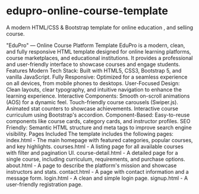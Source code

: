 # edupro-online-course-template
A modern HTML/CSS &amp; Bootstrap template for online education , and selling course.

"EduPro" — Online Course Platform Template
EduPro is a modern, clean, and fully responsive HTML template designed for online learning platforms, course marketplaces, and educational institutions. It provides a professional and user-friendly interface to showcase courses and engage students.
Features
Modern Tech Stack: Built with HTML5, CSS3, Bootstrap 5, and vanilla JavaScript.
Fully Responsive: Optimized for a seamless experience on all devices, from mobile phones to desktops.
User-Focused Design: Clean layouts, clear typography, and intuitive navigation to enhance the learning experience.
Interactive Components:
Smooth on-scroll animations (AOS) for a dynamic feel.
Touch-friendly course carousels (Swiper.js).
Animated stat counters to showcase achievements.
Interactive course curriculum using Bootstrap's accordion.
Component-Based: Easy-to-reuse components like course cards, category cards, and instructor profiles.
SEO Friendly: Semantic HTML structure and meta tags to improve search engine visibility.
Pages Included
The template includes the following pages:
index.html - The main homepage with featured categories, popular courses, and key highlights.
courses.html - A listing page for all available courses with filter and pagination UI.
course-detail.html - A detailed page for a single course, including curriculum, requirements, and purchase options.
about.html - A page to describe the platform's mission and showcase instructors and stats.
contact.html - A page with contact information and a message form.
login.html - A clean and simple login page.
signup.html - A user-friendly registration page.
